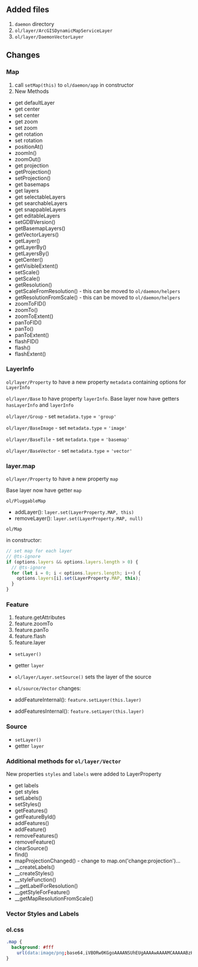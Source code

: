 ## Added files

1. `daemon` directory
2. `ol/layer/ArcGISDynamicMapServiceLayer`
3. `ol/layer/DaemonVectorLayer`

## Changes

### Map

1. call `setMap(this)` to `ol/daemon/app` in constructor
2. New Methods

- get defaultLayer
- get center
- set center
- get zoom
- set zoom
- get rotation
- set rotation
- positionAt()
- zoomIn()
- zoomOut()
- get projection
- getProjection()
- setProjection()
- get basemaps
- get layers
- get selectableLayers
- get searchableLayers
- get snappableLayers
- get editableLayers
- setGDBVersion()
- getBasemapLayers()
- getVectorLayers()
- getLayer()
- getLayerBy()
- getLayersBy()
- getCenter()
- getVisibleExtent()
- setScale()
- getScale()
- getResolution()
- getScaleFromResolution() - this can be moved to `ol/daemon/helpers`
- getResolutionFromScale() - this can be moved to `ol/daemon/helpers`
- zoomToFID()
- zoomTo()
- zoomToExtent()
- panToFID()
- panTo()
- panToExtent()
- flashFID()
- flash()
- flashExtent()

### LayerInfo

`ol/layer/Property` to have a new property `metadata` containing options for `LayerInfo`

`ol/layer/Base` to have property `layerInfo`. Base layer now have getters `hasLayerInfo` and `layerInfo`

`ol/layer/Group` - set `metadata.type` = `'group'`

`ol/layer/BaseImage` - set `metadata.type` = `'image'`

`ol/layer/BaseTile` - set `metadata.type` = `'basemap'`

`ol/layer/BaseVector` - set `metadata.type` = `'vector'`

### layer.map

`ol/layer/Property` to have a new property `map`

Base layer now have getter `map`

`ol/PluggableMap`

- addLayer(): `layer.set(LayerProperty.MAP, this)`
- removeLayer(): `layer.set(LayerProperty.MAP, null)`

`ol/Map`

in constructor:

```js
// set map for each layer
// @ts-ignore
if (options.layers && options.layers.length > 0) {
  // @ts-ignore
  for (let i = 0; i < options.layers.length; i++) {
    options.layers[i].set(LayerProperty.MAP, this);
  }
}
```

### Feature

1. feature.getAttributes
2. feature.zoomTo
3. feature.panTo
4. feature.flash
5. feature.layer

- `setLayer()`
- getter `layer`

- `ol/layer/Layer.setSource()` sets the layer of the source

- `ol/source/Vector` changes:

- addFeatureInternal(): `feature.setLayer(this.layer)`
- addFeaturesInternal(): `feature.setLayer(this.layer)`

### Source

- `setLayer()`
- getter `layer`

### Additional methods for `ol/layer/Vector`

New properties `styles` and `labels` were added to LayerProperty

- get labels
- get styles
- setLabels()
- setStyles()
- getFeatures()
- getFeatureById()
- addFeatures()
- addFeature()
- removeFeatures()
- removeFeature()
- clearSource()
- find()
- mapProjectionChanged() - change to map.on('change:projection')...
- \_\_createLabels()
- \_\_createStyles()
- \_\_styleFunction()
- \_\_getLabelForResolution()
- \_\_getStyleForFeature()
- \_\_getMapResolutionFromScale()

### Vector Styles and Labels

### ol.css

```css
.map {
  background: #fff
    url(data:image/png;base64,iVBORw0KGgoAAAANSUhEUgAAAAwAAAAMCAAAAABzHgM7AAAAAnRSTlMAAHaTzTgAAAARSURBVHgBY3iKBFEAOp/+MgB+UQnYeBZPWAAAAABJRU5ErkJggg==) !important;
}
```
